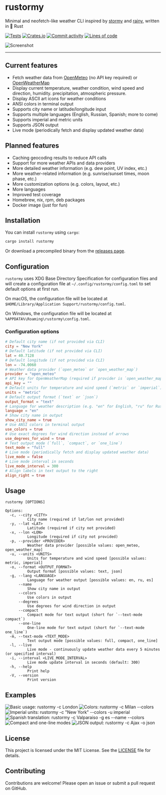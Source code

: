# rustormy

Minimal and neofetch-like weather CLI inspired by
[stormy](https://github.com/ashish0kumar/stormy) and
[rainy](https://github.com/liveslol/rainy), written in 🦀 Rust

[![Tests](https://github.com/Tairesh/rustormy/actions/workflows/tests.yml/badge.svg)](https://github.com/Tairesh/rustormy/actions/workflows/tests.yml)
[![Crates.io](https://img.shields.io/crates/v/rustormy.svg)](https://crates.io/crates/rustormy)
[![Commit activity](https://img.shields.io/github/commit-activity/m/tairesh/rustormy)](https://github.com/Tairesh/rustormy/commits/main)
[![Lines of code](https://tokei.rs/b1/github/Tairesh/rustormy?category=code)](https://github.com/Tairesh/rustormy/tree/main)

![Screenshot](.github/assets/live.png)

---

## Current features

- Fetch weather data from [OpenMeteo](https://open-meteo.com/) (no API key required)
  or [OpenWeatherMap](https://openweathermap.org/)
- Display current temperature, weather condition, wind speed and direction, humidity. precipitation, atmospheric
  pressure.
- Display ASCII art icons for weather conditions
- ANSI colors in terminal output
- Supports city name or latitude/longitude input
- Supports multiple languages (English, Russian, Spanish; more to come)
- Supports imperial and metric units
- Supports JSON output
- Live mode (periodically fetch and display updated weather data)

## Planned features

- Caching geocoding results to reduce API calls
- Support for more weather APIs and data providers
- More detailed weather information (e.g. dew point, UV index, etc.)
- More weather-related information (e.g. sunrise/sunset times, moon phase, etc.)
- More customization options (e.g. colors, layout, etc.)
- More languages
- Improved test coverage
- Homebrew, nix, rpm, deb packages
- Docker image (just for fun)

## Installation

You can install `rustormy` using `cargo`:

```sh
cargo install rustormy
```

Or download a precompiled binary from the [releases page](https://github.com/Tairesh/rustormy/releases).

## Configuration

`rustormy` uses XDG Base Directory Specification for configuration files and will create a configuration file at
`~/.config/rustormy/config.toml` to set default options at first run.

On macOS, the configuration file will be located at
`$HOME/Library/Application Support/rustormy/config.toml`.

On Windows, the configuration file will be located at
`%APPDATA%\Roaming\rustormy\config.toml`.

### Configuration options

```toml
# Default city name (if not provided via CLI)
city = "New York"
# Default latitude (if not provided via CLI)
lat = 40.7128
# Default longitude (if not provided via CLI)
lon = -74.0060
# Weather data provider (`open_meteo` or `open_weather_map`)
provider = "open_meteo"
# API key for OpenWeatherMap (required if provider is `open_weather_map`)
api_key = ""
# Default units for temperature and wind speed (`metric` or `imperial`)
units = "metric"
# Default output format (`text` or `json`)
output_format = "text"
# Language for weather description (e.g. "en" for English, "ru" for Russian, "es" for Spanish, etc.)
language = "en"
# Show city name in output
show_city_name = true
# Use ANSI colors in terminal output
use_colors = true
# Use exact degrees for wind direction instead of arrows
use_degrees_for_wind = true
# Text output mode (`full`, `compact`, or `one_line`)
text_mode = "full"
# Live mode (periodically fetch and display updated weather data)
live_mode = false
# Live mode interval in seconds
live_mode_interval = 300
# Align labels in text output to the right
align_right = true
```

## Usage

```
rustormy [OPTIONS]

Options:
  -c, --city <CITY>
          City name (required if lat/lon not provided)
  -y, --lat <LAT>
          Latitude (required if city not provided)
  -x, --lon <LON>
          Longitude (required if city not provided)
  -p, --provider <PROVIDER>
          Weather data provider [possible values: open_meteo, open_weather_map]
  -u, --units <UNITS>
          Units for temperature and wind speed [possible values: metric, imperial]
  -o, --format <OUTPUT_FORMAT>
          Output format [possible values: text, json]
  -g, --lang <LANGUAGE>
          Language for weather output [possible values: en, ru, es]
      --name
          Show city name in output
      --colors
          Use colors in output
      --degrees
          Use degrees for wind direction in output
      --compact
          Compact mode for text output (short for `--text-mode compact`)
      --one-line
          One-line mode for text output (short for `--text-mode one_line`)
  -m, --text-mode <TEXT_MODE>
          Text output mode [possible values: full, compact, one_line]
  -l, --live
          Live mode - continuously update weather data every 5 minutes (or specified interval)
  -i, --interval <LIVE_MODE_INTERVAL>
          Live mode update interval in seconds (default: 300)
  -h, --help
          Print help
  -V, --version
          Print version

```

## Examples

![Basic usage: `rustormy -c London`](.github/assets/basic.png)
![Colors: `rustormy -c Milan --colors`](.github/assets/colors.png)
![Imperial units: `rustormy -c "New York" --colors -u imperial`](.github/assets/imperial.png)
![Spanish translation: `rustormy -c Valparaiso -g es --name --colors`](.github/assets/spanish.png)
![Compact and one-line modes](.github/assets/compact.png)
![JSON output: `rustormy -c Ajax -o json`](.github/assets/json.png)

## License

This project is licensed under the MIT License. See the [LICENSE](LICENSE) file for details.

## Contributing

Contributions are welcome! Please open an issue or submit a pull request on GitHub.

